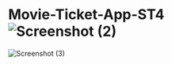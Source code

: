 # Movie-Ticket-App-ST4![Screenshot (2)](https://user-images.githubusercontent.com/73700906/195773687-b9bc29c3-07f7-430d-9ab5-a9d501b0799a.png)
![Screenshot (3)](https://user-images.githubusercontent.com/73700906/195773701-94b0ead5-14e6-4e47-b874-5118fa798eeb.png)
